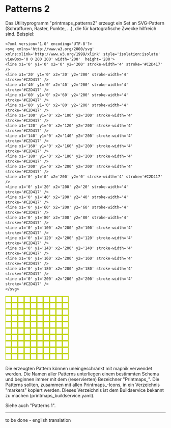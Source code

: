 # Patterns 2

Das Utilityprogramm "printmaps_patterns2" erzeugt ein Set an SVG-Pattern (Schraffuren, Raster, Punkte, ...), die für kartografische Zwecke hilfreich sind. Beispiel:

    <?xml version='1.0' encoding='UTF-8'?>
    <svg xmlns='http://www.w3.org/2000/svg' xmlns:xlink='http://www.w3.org/1999/xlink' style='isolation:isolate' viewBox='0 0 200 200' width='200'  height='200'>
    <line x1='0' y1='0' x2='0' y2='200' stroke-width='4' stroke='#C2D417' />
    <line x1='20' y1='0' x2='20' y2='200' stroke-width='4' stroke='#C2D417' />
    <line x1='40' y1='0' x2='40' y2='200' stroke-width='4' stroke='#C2D417' />
    <line x1='60' y1='0' x2='60' y2='200' stroke-width='4' stroke='#C2D417' />
    <line x1='80' y1='0' x2='80' y2='200' stroke-width='4' stroke='#C2D417' />
    <line x1='100' y1='0' x2='100' y2='200' stroke-width='4' stroke='#C2D417' />
    <line x1='120' y1='0' x2='120' y2='200' stroke-width='4' stroke='#C2D417' />
    <line x1='140' y1='0' x2='140' y2='200' stroke-width='4' stroke='#C2D417' />
    <line x1='160' y1='0' x2='160' y2='200' stroke-width='4' stroke='#C2D417' />
    <line x1='180' y1='0' x2='180' y2='200' stroke-width='4' stroke='#C2D417' />
    <line x1='200' y1='0' x2='200' y2='200' stroke-width='4' stroke='#C2D417' />
    <line x1='0' y1='0' x2='200' y2='0' stroke-width='4' stroke='#C2D417' />
    <line x1='0' y1='20' x2='200' y2='20' stroke-width='4' stroke='#C2D417' />
    <line x1='0' y1='40' x2='200' y2='40' stroke-width='4' stroke='#C2D417' />
    <line x1='0' y1='60' x2='200' y2='60' stroke-width='4' stroke='#C2D417' />
    <line x1='0' y1='80' x2='200' y2='80' stroke-width='4' stroke='#C2D417' />
    <line x1='0' y1='100' x2='200' y2='100' stroke-width='4' stroke='#C2D417' />
    <line x1='0' y1='120' x2='200' y2='120' stroke-width='4' stroke='#C2D417' />
    <line x1='0' y1='140' x2='200' y2='140' stroke-width='4' stroke='#C2D417' />
    <line x1='0' y1='160' x2='200' y2='160' stroke-width='4' stroke='#C2D417' />
    <line x1='0' y1='180' x2='200' y2='180' stroke-width='4' stroke='#C2D417' />
    <line x1='0' y1='200' x2='200' y2='200' stroke-width='4' stroke='#C2D417' />
    </svg>

![](sample-pattern.png)

Die erzeugten Pattern können uneingeschränkt mit mapnik verwendet werden.
Die Namen aller Patterns unterliegen einem bestimmten Schema und beginnen immer mit dem (reservierten) Bezeichner "Printmaps_".
Die Patterns sollten, zusammen mit allen Printmaps_-Icons, in ein Verzeichnis "markers" kopiert werden.
Dieses Verzeichnis ist dem Buildservice bekannt zu machen (printmaps_buildservice.yaml).

Siehe auch "Patterns 1".

---

to be done - english translation
